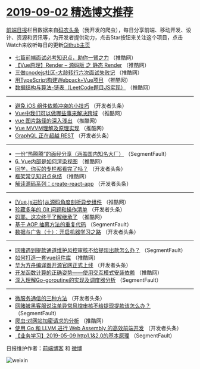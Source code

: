 # [2019-09-02 精选博文推荐](http://hao.caibaojian.com/date/2019/09/02)

[前端日报](http://caibaojian.com/c/news)栏目数据来自[码农头条](http://hao.caibaojian.com/)（我开发的爬虫），每日分享前端、移动开发、设计、资源和资讯等，为开发者提供动力，点击Star按钮来关注这个项目，点击Watch来收听每日的更新[Github主页](https://github.com/kujian/frontendDaily)
* [七篇前端面试必考知识点，助你一臂之力](http://hao.caibaojian.com/123541.html) （推酷网）
* [【Vue原理】Render &#8211; 源码版 之 静态 Render](http://hao.caibaojian.com/123544.html) （推酷网）
* [三做cnodejs社区-大龄转行六次面试失败记](http://hao.caibaojian.com/123542.html) （推酷网）
* [用TypeScript构建Webpack+Vue项目](http://hao.caibaojian.com/123534.html) （推酷网）
* [数据结构与算法-链表（LeetCode题目JS实现）](http://hao.caibaojian.com/123540.html) （推酷网）

***
* [避免 iOS 组件依赖冲突的小技巧](http://hao.caibaojian.com/123500.html) （开发者头条）
* [Vue中我们可以做哪些事来解决跨域](http://hao.caibaojian.com/123535.html) （推酷网）
* [vue 图片路径的深入浅出](http://hao.caibaojian.com/123527.html) （推酷网）
* [Vue MVVM理解及原理实现](http://hao.caibaojian.com/123521.html) （推酷网）
* [GraphQL 正在超越 REST](http://hao.caibaojian.com/123493.html) （开发者头条）

***
* [一份“热腾腾”的面经分享（涵盖国内知名大厂）](http://hao.caibaojian.com/123472.html) （SegmentFault）
* [6. Vue内部是如何渲染视图](http://hao.caibaojian.com/123523.html) （推酷网）
* [同学，你买的专栏都看完了吗？](http://hao.caibaojian.com/123483.html) （开发者头条）
* [框架常见知识点总结](http://hao.caibaojian.com/123537.html) （推酷网）
* [解读源码系列：create-react-app](http://hao.caibaojian.com/123496.html) （开发者头条）

***
* [[Vue.js进阶]从源码角度剖析异步组件](http://hao.caibaojian.com/123524.html) （推酷网）
* [珍藏多年的 Git 问题和操作清单](http://hao.caibaojian.com/123484.html) （开发者头条）
* [妈耶，这次终于了解继承了](http://hao.caibaojian.com/123538.html) （推酷网）
* [基于 AOP 抽离方法的重复代码](http://hao.caibaojian.com/123463.html) （SegmentFault）
* [数据与广告（十）：开启机器学习之路](http://hao.caibaojian.com/123497.html) （开发者头条）

***
* [网赌遇到提款通道维护风控审核不给提现出款怎么办？](http://hao.caibaojian.com/123474.html) （SegmentFault）
* [如何打造一套vue组件库](http://hao.caibaojian.com/123525.html) （推酷网）
* [华为方舟编译器开源官网正式上线](http://hao.caibaojian.com/123485.html) （开发者头条）
* [开发函数计算的正确姿势——使用交互模式安装依赖](http://hao.caibaojian.com/123539.html) （推酷网）
* [深入理解Go-goroutine的实现及调度器分析](http://hao.caibaojian.com/123464.html) （SegmentFault）

***
* [微服务通信的三种方法](http://hao.caibaojian.com/123498.html) （开发者头条）
* [网赌被黑客服说注单异常风控审核不给提现提款该怎么办？](http://hao.caibaojian.com/123475.html) （SegmentFault）
* [爬虫:对网站加密请求的分析](http://hao.caibaojian.com/123526.html) （推酷网）
* [使用 Go 和 LLVM 进行 Web Assembly 的高效前端开发](http://hao.caibaojian.com/123486.html) （开发者头条）
* [【业务学习】2019-05-09 http1.1&amp;2.0的基本原理](http://hao.caibaojian.com/123465.html) （SegmentFault）

日报维护作者：[前端博客](http://caibaojian.com/) 和 [微博](http://caibaojian.com/go/weibo)

![weixin](https://user-images.githubusercontent.com/3055447/38468989-651132ac-3b80-11e8-8e6b-15122322a9d7.png)